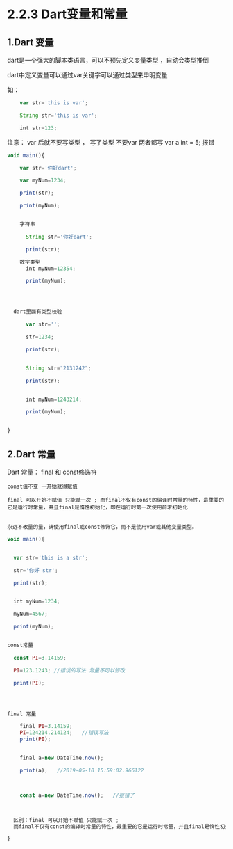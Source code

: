 # 2.2.3 Dart变量和常量

## 1.Dart 变量

  dart是一个强大的脚本类语言，可以不预先定义变量类型 ，自动会类型推倒

  dart中定义变量可以通过var关键字可以通过类型来申明变量

  如：
```javascript
    var str='this is var';

    String str='this is var';

    int str=123;
```

  注意： var 后就不要写类型 ，  写了类型 不要var   两者都写   var  a int  = 5;  报错

```javascript
void main(){

    var str='你好dart';

    var myNum=1234;

    print(str);

    print(myNum);


    字符串

      String str='你好dart';

      print(str);

    数字类型
      int myNum=12354;

      print(myNum);




  dart里面有类型校验

      var str='';

      str=1234;

      print(str);


      String str="2131242";

      print(str);


      int myNum=1243214;

      print(myNum);


}
```


## 2.Dart 常量

Dart 常量：   final 和 const修饰符  


    const值不变 一开始就得赋值

    final 可以开始不赋值 只能赋一次 ; 而final不仅有const的编译时常量的特性，最重要的它是运行时常量，并且final是惰性初始化，即在运行时第一次使用前才初始化


    永远不改量的量，请使用final或const修饰它，而不是使用var或其他变量类型。

```javascript
void main(){


  var str='this is a str';

  str='你好 str';

  print(str);


  int myNum=1234;

  myNum=4567;

  print(myNum);


const常量

  const PI=3.14159;

  PI=123.1243; //错误的写法 常量不可以修改

  print(PI);




final 常量

    final PI=3.14159;
    PI=124214.214124;   //错误写法
    print(PI);


    final a=new DateTime.now();

    print(a);   //2019-05-10 15:59:02.966122



    const a=new DateTime.now();   //报错了



  区别：final 可以开始不赋值 只能赋一次 ;
  而final不仅有const的编译时常量的特性，最重要的它是运行时常量，并且final是惰性初始化，即在运行时第一次使用前才初始化

}
```

